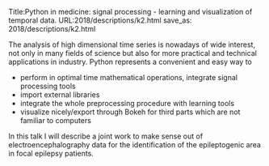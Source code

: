 Title:Python in medicine: signal processing - learning and visualization of temporal data.
URL:2018/descriptions/k2.html
save_as: 2018/descriptions/k2.html



The analysis of high dimensional time series is nowadays of wide interest, not only in many fields of science but also for more practical and technical applications in industry.  Python represents a convenient and easy way to 
 

   - perform in optimal time mathematical operations, integrate signal processing tools 
   - import external libraries 
   - integrate the whole preprocessing procedure with learning tools 
   - visualize nicely/export through Bokeh for third parts which are not familiar to computers


In this talk I will describe a joint work to make sense out of electroencephalography data for the identification of the epileptogenic area in focal epilepsy patients. 
